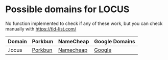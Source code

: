 # Possible domains for LOCUS

No function implemented to check if any of these work, but you can check manually with https://tld-list.com/

| Domain | Porkbun | NameCheap | Google Domains |
|---|---|---|---|
| .locus | [Porkbun](https://porkbun.com/checkout/search?prb=e814663da1&tlds=&idnLanguage=&search=search&q=.locus) | [Namecheap](https://www.namecheap.com/domains/registration/results/?domain=.locus) | [Google](https://domains.google.com/registrar/search?searchTerm=.locus) |
